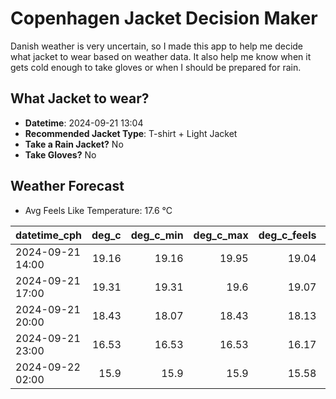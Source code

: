 
# Copenhagen Jacket Decision Maker

Danish weather is very uncertain, so I made this app to help me decide what jacket to wear based on weather data. 
It also help me know when it gets cold enough to take gloves or when I should be prepared for rain.

## What Jacket to wear?

- **Datetime**: 2024-09-21 13:04
- **Recommended Jacket Type**: T-shirt + Light Jacket
- **Take a Rain Jacket?** No
- **Take Gloves?** No

## Weather Forecast
- Avg Feels Like Temperature: 17.6 °C

| datetime_cph     |   deg_c |   deg_c_min |   deg_c_max |   deg_c_feels | weather   | wind   | rain   |
|:-----------------|--------:|------------:|------------:|--------------:|:----------|:-------|:-------|
| 2024-09-21 14:00 |   19.16 |       19.16 |       19.95 |         19.04 | Clouds    | Low    | None   |
| 2024-09-21 17:00 |   19.31 |       19.31 |       19.6  |         19.07 | Clouds    | Low    | None   |
| 2024-09-21 20:00 |   18.43 |       18.07 |       18.43 |         18.13 | Clouds    | Low    | None   |
| 2024-09-21 23:00 |   16.53 |       16.53 |       16.53 |         16.17 | Clouds    | Low    | None   |
| 2024-09-22 02:00 |   15.9  |       15.9  |       15.9  |         15.58 | Clouds    | Low    | None   |
        